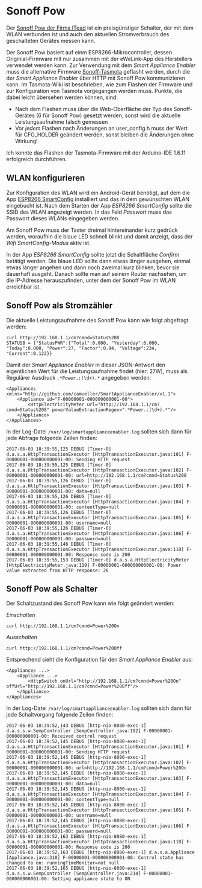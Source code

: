 # Sonoff Pow

Der [Sonoff Pow der Firma ITead](https://www.itead.cc/sonoff-pow.html) ist ein preisgünstiger Schalter, der mit dem WLAN verbunden ist und auch den aktuellen Stromverbrauch des geschalteten Gerätes messen kann.

Der Sonoff Pow basiert auf einm ESP8266-Mikrocontroller, dessen Originial-Firmware mit nur zusammen mit der eWeLink-App des Herstellers verwendet werden kann. Zur Verwendung mit dem *Smart Appliance Enabler* muss die alternative Firmware [Sonoff-Tasmota](https://github.com/arendst/Sonoff-Tasmota) geflasht werden, durch die der *Smart Appliance Enabler* über HTTP mit Sonoff Pow kommunizieren kann. Im Tasmota-Wiki ist beschrieben, wie zum Flashen der Firmware und zur Konfiguration von Tasmota vorgegangen werden muss. Punkte, die dabei leicht übersehen werden können, sind:
- Nach dem Flashen muss über die Web-Oberfläche der Typ des Sonoff-Gerätes (6 für Sonoff Pow) gesetzt werden, sonst wird die aktuelle Leistungsaufnahme falsch gemessen
- Vor _jedem_ Flashen nach Änderungen an user_config.h muss der Wert für CFG_HOLDER geändert werden, sonst bleiben die Änderungen ohne Wirkung!

Ich konnte das Flashen der Tasmota-Firmware mit der Arduino-IDE 1.6.11 erfolgreich durchführen.

## WLAN konfigurieren
Zur Konfiguration des WLAN wird ein Android-Gerät benötigt, auf dem die App [ESP8266 SmartConfig](https://play.google.com/store/apps/details?id=com.cmmakerclub.iot.esptouch) installiert und das in dem gewünschten WLAN eingebucht ist. Nach dem Starten der App _ESP8266 SmartConfig_ sollte die SSID des WLAN angezeigt werden. In das Feld _Passwort_ muss das Passwort dieses WLANs eingegeben werden.

Am Sonoff Pow muss der Taster dreimal hintereinander kurz gedrück werden, woraufhin die blaue LED schnell blinkt und damit anzeigt, dass der *Wifi SmartConfig-Modus* aktiv ist.

In der App _ESP8266 SmartConfig_ sollte jetzt die Schaltfläche _Confirm_ betätigt werden. Die blaue LED sollte dann etwas länger ausgehen, einmal etwas länger angehen und dann noch zweimal kurz blinken, bevor sie dauerhaft ausgeht. Danach sollte man auf seinem Router nachsehen, um die IP-Adresse herauszufinden, unter dem der Sonoff Pow im WLAN erreichbar ist.

## Sonoff Pow als Stromzähler
Die aktuelle Leistungsaufnahme des Sonoff Pow kann wie folgt abgefragt werden:
```
curl http://192.168.1.1/cm?cmnd=Status%208
STATUS8 = {"StatusPWR":{"Total":0.000, "Yesterday":0.000, "Today":0.000, "Power":27, "Factor":0.94, "Voltage":234, "Current":0.122}}
```
Damit der *Smart Appliance Enabler* in dieser JSON-Antwort den eigentlichen Wert für die Leistungsaufnahme findet (hier: 27W), muss als Regulärer Ausdruck ```.*Power.:(\d+).*``` angegeben werden:
```
<Appliances xmlns="http://github.com/camueller/SmartApplianceEnabler/v1.1">
    <Appliance id="F-00000001-000000000001-00">
        <HttpElectricityMeter url="http://192.168.1.1/cm?cmnd=Status%208" powerValueExtractionRegex=".*Power.:(\d+).*"/>
    </Appliance>
</Appliances>
```
In der Log-Datei ```/var/log/smartapplianceenabler.log``` sollten sich dann für jede Abfrage folgende Zeilen finden:
```
2017-06-03 18:39:55,125 DEBUG [Timer-0] d.a.s.a.HttpTransactionExecutor [HttpTransactionExecutor.java:101] F-00000001-000000000001-00: Sending HTTP request
2017-06-03 18:39:55,125 DEBUG [Timer-0] d.a.s.a.HttpTransactionExecutor [HttpTransactionExecutor.java:102] F-00000001-000000000001-00: url=http://192.168.1.1/cm?cmnd=Status%208
2017-06-03 18:39:55,126 DEBUG [Timer-0] d.a.s.a.HttpTransactionExecutor [HttpTransactionExecutor.java:103] F-00000001-000000000001-00: data=null
2017-06-03 18:39:55,126 DEBUG [Timer-0] d.a.s.a.HttpTransactionExecutor [HttpTransactionExecutor.java:104] F-00000001-000000000001-00: contentType=null
2017-06-03 18:39:55,126 DEBUG [Timer-0] d.a.s.a.HttpTransactionExecutor [HttpTransactionExecutor.java:105] F-00000001-000000000001-00: username=null
2017-06-03 18:39:55,126 DEBUG [Timer-0] d.a.s.a.HttpTransactionExecutor [HttpTransactionExecutor.java:106] F-00000001-000000000001-00: password=null
2017-06-03 18:39:55,146 DEBUG [Timer-0] d.a.s.a.HttpTransactionExecutor [HttpTransactionExecutor.java:118] F-00000001-000000000001-00: Response code is 200
2017-06-03 18:39:55,153 DEBUG [Timer-0] d.a.s.a.HttpElectricityMeter [HttpElectricityMeter.java:119] F-00000001-000000000001-00: Power value extracted from HTTP response: 26
```

## Sonoff Pow als Schalter
Der Schaltzustand des Sonoff Pow kann wie folgt geändert werden:

_Einschalten_
```
curl http://192.168.1.1/cm?cmnd=Power%20On
```

_Ausschalten_
```
curl http://192.168.1.1/cm?cmnd=Power%20Off
```

Entsprechend sieht die Konfiguration für den *Smart Appliance Enabler* aus:
```
<Appliances ...>
    <Appliance ...>
        <HttpSwitch onUrl="http://192.168.1.1/cm?cmnd=Power%20On" offUrl="http://192.168.1.1/cm?cmnd=Power%20Off"/>
    </Appliance>
</Appliances>
```
In der Log-Datei ```/var/log/smartapplianceenabler.log``` sollten sich dann für jede Schaltvorgang folgende Zeilen finden:
```
2017-06-03 18:39:52,143 DEBUG [http-nio-8080-exec-1] d.a.s.s.w.SempController [SempController.java:192] F-00000001-000000000001-00: Received control request
2017-06-03 18:39:52,145 DEBUG [http-nio-8080-exec-1] d.a.s.a.HttpTransactionExecutor [HttpTransactionExecutor.java:101] F-00000001-000000000001-00: Sending HTTP request
2017-06-03 18:39:52,145 DEBUG [http-nio-8080-exec-1] d.a.s.a.HttpTransactionExecutor [HttpTransactionExecutor.java:102] F-00000001-000000000001-00: url=http://192.168.1.1/cm?cmnd=Power%20On
2017-06-03 18:39:52,145 DEBUG [http-nio-8080-exec-1] d.a.s.a.HttpTransactionExecutor [HttpTransactionExecutor.java:103] F-00000001-000000000001-00: data=null
2017-06-03 18:39:52,145 DEBUG [http-nio-8080-exec-1] d.a.s.a.HttpTransactionExecutor [HttpTransactionExecutor.java:104] F-00000001-000000000001-00: contentType=null
2017-06-03 18:39:52,145 DEBUG [http-nio-8080-exec-1] d.a.s.a.HttpTransactionExecutor [HttpTransactionExecutor.java:105] F-00000001-000000000001-00: username=null
2017-06-03 18:39:52,145 DEBUG [http-nio-8080-exec-1] d.a.s.a.HttpTransactionExecutor [HttpTransactionExecutor.java:106] F-00000001-000000000001-00: password=null
2017-06-03 18:39:52,163 DEBUG [http-nio-8080-exec-1] d.a.s.a.HttpTransactionExecutor [HttpTransactionExecutor.java:118] F-00000001-000000000001-00: Response code is 200
2017-06-03 18:39:52,163 DEBUG [http-nio-8080-exec-1] d.a.s.a.Appliance [Appliance.java:318] F-00000001-000000000001-00: Control state has changed to on: runningTimeMonitor=not null
2017-06-03 18:39:52,165 DEBUG [http-nio-8080-exec-1] d.a.s.s.w.SempController [SempController.java:214] F-00000001-000000000001-00: Setting appliance state to ON
```
